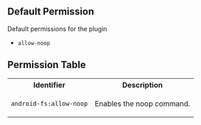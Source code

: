 ## Default Permission

Default permissions for the plugin

- `allow-noop`

## Permission Table

<table>
<tr>
<th>Identifier</th>
<th>Description</th>
</tr>


<tr>
<td>

`android-fs:allow-noop`

</td>
<td>

Enables the noop command.

</td>
</tr>
</table>

